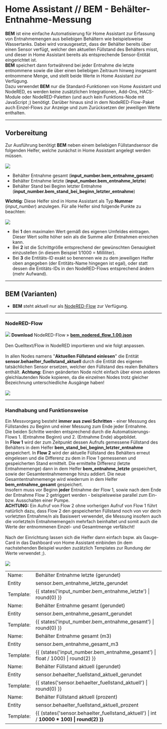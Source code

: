<h1>Home Assistant // BEM - Behälter-Entnahme-Messung</h1>

<b>BEM</b> ist eine einfache Automatisierung für Home Assistant zur Erfassung von Entnahmemengen aus beliebigen Behältern wie beispielsweise Wassertanks. Dabei wird vorausgesetzt, dass der Behälter bereits über einen Sensor verfügt, welcher den aktuellen Füllstand des Behälters misst, und dieser in Home Assistant bereits als entsprechende Sensor-Entität eingerichtet ist.<br />
<b>BEM</b> speichert dann fortwährend bei jeder Entnahme die letzte entnommene sowie die über einen beliebigen Zeitraum hinweg insgesamt entnommene Menge, und stellt beide Werte in Home Assistant zur Verfügung.<br />
Dazu verwendet <b>BEM</b> nur die Standard-Funktionen von Home Assistant und NodeRED, es werden keine zusätzlichen Integrationen, Add-Ons, HACS-Module oder NodeRED-Paletten (und auch kein Funktions-Node mit JavaScript ;) benötigt. Darüber hinaus sind in dem NodeRED-Flow-Paket auch Einzel-Flows zur Anzeige und zum Zurücksetzen der jeweiligen Werte enthalten.
<hr>
<h2>Vorbereitung</h2>
Zur Ausführung benötigt <b>BEM</b> neben einem beliebigen Füllstandsensor die folgenden Helfer, welche zunächst in Home Assistant angelegt werden müssen.<br /><br />
<img src="./img/bem_img_helper.png">
<ul>
<li> Behälter Entnahme gesamt (<b>input_number.bem_entnahme_gesamt</b>)</li>
<li> Behälter Entnahme letzte (<b>input_number.bem_entnahme_letzte</b>)</li>
<li> Behälter Stand bei Beginn letzter Entnahme (<b>input_number.bem_stand_bei_beginn_letzter_entnahme</b>)</li>
</ul><b>Wichtig</b>: Diese Helfer sind in Home Assistant als Typ <b>Nummer</b> (<i>input_number</i>) anzulegen. Für alle Helfer sind folgende Punkte zu beachten:<br /><br />
<img src="./img/bem_img_helper_entnahme_gesamt.png">
<ul>
<li>Bei <b>1</b> den maximalen Wert gemäß des eigenen Umfeldes eintragen. Dieser Wert sollte höher sein als die Summe aller Entnahmen erreichen kann.</li>
<li>Bei <b>2</b> ist die Schrittgröße entsprechend der gewünschten Genauigkeit einzustellen (in diesem Beispiel 1/1000 = Milliliter).</li>
<li>Bei <b>3</b> die Entitäts-ID exakt so benennen wie zu dem jeweiligen Helfer oben angegeben (der Entitäts-Name hingegen ist egal), oder statt dessen die Entitäts-IDs in den NodeRED-Flows entsprechend ändern (mehr Aufwand).</li>
</ul>

<hr>
<h2>BEM (Varianten)</h2><ul>
<li><b>BEM</b> steht aktuell nur als <a href="#nodered_flow">NodeRED-Flow</a> zur Verfügung.</li>
</ul>

<a id="nodered_flow"></a>
<hr>
<h3>NodeRED-Flow</h3>
<img src="./img/bem_img_nodered_flow.png">
<b>Download</b> NodeRED-Flow&nbsp;&raquo;&nbsp;<a href="https://github.com/migacode/home-assistant/blob/main/bem/code/bem_nodered_flow_1.00.json"><strong>bem_nodered_flow_1.00.json</strong></a><br />
<br />
Den Quelltext/Flow in NodeRED importieren und wie folgt anpassen.<br />
<br />
In allen Nodes namens "<b>Aktuellen Füllstand einlesen</b>" die Entität <b>sensor.behaelter_fuellstand_aktuell</b> durch die Entität des eigenen tatsächlichen Sensor ersetzen, welcher den Füllstand des realen Behälters enthält. <b>Achtung:</b> Einen geänderten Node nicht einfach über einen anderen gleichlautenden Node kopieren, da die einzelnen Nodes trotz gleicher Bezeichnung unterschiedliche Ausgänge haben!<br /><br />
<img src="./img/bem_img_change_nodes.png">

<hr>
<h3>Handhabung und Funktionsweise</h3>
Ein Messvorgang besteht <b>immer aus zwei Schritten</b> - einer Messung des Füllstandes zu Beginn und einer Messung zum Ende jeder Entnahme.<br />
Die beiden Schritte werden entsprechend durch die Automatisierungs-Flows 1. (Entnahme Beginn) und 2. (Entnahme Ende) abgebildet.<br />
In <b>Flow 1</b> wird der zum Zeitpunkt dessen Aufrufs gemessene Füllstand des Behälters in dem Helfer <b>bem_stand_bei_beginn_letzter_entnahme</b> gespeichert.
In <b>Flow 2</b> wird der aktuelle Füllstand des Behälters erneut eingelesen und die Differenz zu dem in Flow 1 gemessenen und gespeicherten Stand ermittelt. Die ermittelte Differenz (letzte Entnahmemenge) dann in dem Helfer <b>bem_entnahme_letzte</b> gespeichert, sowie der Gesamtentnahmemenge hinzu addiert. Die neue Gesamtentnahmemenge wird wiederrum in dem Helfer <b>bem_entnahme_gesamt</b> gespeichert.<br />
Insofern muss vor Beginn <b>jeder</b> Entnahme der Flow 1, sowie nach dem Ende der Entnahme Flow 2 getriggert werden - beispielsweise parallel zum Ein- bzw. Ausschalten einer Pumpe.<br />
<b>ACHTUNG:</b> Ein Aufruf von Flow 2 ohne vorherigen Aufruf von Flow 1 führt natürlich dazu, dass Flow 2 den gespeicherten Füllstand noch von vor der/n vorletzten Entnahme/n als Basiswert verwendet, die Messung insofern auch die vorletzte/n Entnahmemenge/n mehrfach beinhaltet und somit auch die Werte der entnommenen Einzel- und Gesamtmenge verfälscht!<br />
<br />
Nach der Einrichtung lassen sich die Helfer dann einfach bspw. als Gauge-Card in das Dashboard von Home Assistant einbinden (in dem nachstehenden Beispiel wurden zuzätzlich Templates zur Rundung der Werte verwendet ;).<br /><br />
<img src="./img/bem_img_card.png">

<table>
<tr><td>Name:</td><td>Behälter Entnahme letzte (gerundet)</td></tr>
<tr><td>Entity</td><td>sensor.bem_entnahme_letzte_gerundet</td></tr>
<tr><td>Template:</td><td>{{ states('input_number.bem_entnahme_letzte') | round(0) }}</td></tr>
<tr><td>Name:</td><td>Behälter Entnahme gesamt (gerundet)</td></tr>
<tr><td>Entity</td><td>sensor.bem_entnahme_gesamt_gerundet</td></tr>
<tr><td>Template:</td><td>{{ states('input_number.bem_entnahme_gesamt') | round(0) }}</td></tr>
<tr><td>Name:</td><td>Behälter Entnahme gesamt (m3)</td></tr>
<tr><td>Entity</td><td>sensor.bem_entnahme_gesamt_m3</td></tr>
<tr><td>Template:</td><td>{{ (states('input_number.bem_entnahme_gesamt') | float / 1000) | round(2) }}</td></tr>
<tr><td>Name:</td><td>Behälter Füllstand aktuell (gerundet)</td></tr>
<tr><td>Entity</td><td>sensor.behaelter_fuellstand_aktuell_gerundet</td></tr>
<tr><td>Template:</td><td>{{ states('sensor.behaelter_fuellstand_aktuell') | round(0) }}</td></tr>
<tr><td>Name:</td><td>Behälter Füllstand aktuell (prozent)</td></tr>
<tr><td>Entity</td><td>sensor.behaelter_fuellstand_aktuell_prozent</td></tr>
<tr><td>Template:</td><td>{{ (states('sensor.behaelter_fuellstand_aktuell') | int / <b>10000<b> * 100) | round(2) }}</td></tr>
</table>
